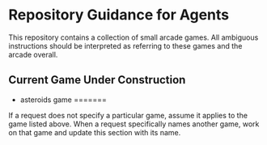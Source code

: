 # Repository Guidance for Agents

This repository contains a collection of small arcade games. All ambiguous instructions should be interpreted as referring to these games and the arcade overall.

## Current Game Under Construction
- asteroids game
=======


If a request does not specify a particular game, assume it applies to the game listed above. When a request specifically names another game, work on that game and update this section with its name.
